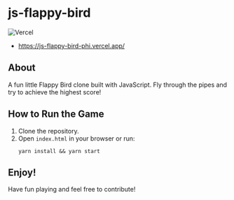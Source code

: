 # js-flappy-bird

![Vercel](https://vercelbadge.vercel.app/api/serhatkaya/js-flappy-bird)

- https://js-flappy-bird-phi.vercel.app/

## About

A fun little Flappy Bird clone built with JavaScript. Fly through the pipes and try to achieve the highest score!

## How to Run the Game

1. Clone the repository.
2. Open `index.html` in your browser or run:
   ```
   yarn install && yarn start
   ```

## Enjoy!

Have fun playing and feel free to contribute!
